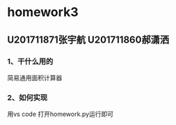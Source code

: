 # homework3
## U201711871张宇航 U201711860郝潇洒
### 1、干什么用的
简易通用面积计算器
### 2、如何实现
用vs code 打开homework.py运行即可